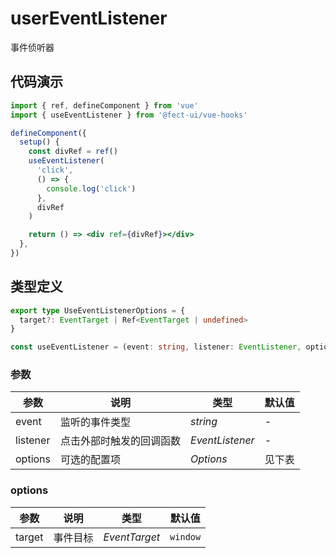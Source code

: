 # userEventListener

事件侦听器

## 代码演示

```jsx
import { ref, defineComponent } from 'vue'
import { useEventListener } from '@fect-ui/vue-hooks'

defineComponent({
  setup() {
    const divRef = ref()
    useEventListener(
      'click',
      () => {
        console.log('click')
      },
      divRef
    )

    return () => <div ref={divRef}></div>
  },
})
```

## 类型定义

```ts
export type UseEventListenerOptions = {
  target?: EventTarget | Ref<EventTarget | undefined>
}

const useEventListener = (event: string, listener: EventListener, options: UseEventListenerOptions = {}): void => {}
```

### 参数

| 参数     | 说明                     | 类型            | 默认值 |
| -------- | ------------------------ | --------------- | ------ |
| event    | 监听的事件类型           | _string_        | -      |
| listener | 点击外部时触发的回调函数 | _EventListener_ | -      |
| options  | 可选的配置项             | _Options_       | 见下表 |

### options

| 参数   | 说明     | 类型          | 默认值   |
| ------ | -------- | ------------- | -------- |
| target | 事件目标 | _EventTarget_ | `window` |
